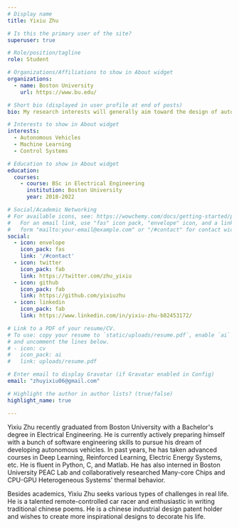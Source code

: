 ```yaml
---
# Display name
title: Yixiu Zhu

# Is this the primary user of the site?
superuser: true

# Role/position/tagline
role: Student

# Organizations/Affiliations to show in About widget
organizations:
  - name: Boston University
    url: https://www.bu.edu/

# Short bio (displayed in user profile at end of posts)
bio: My research interests will generally aim toward the design of autonomous vehicles.

# Interests to show in About widget
interests:
  - Autonomous Vehicles
  - Machine Learning
  - Control Systems 

# Education to show in About widget
education:
  courses:
    - course: BSc in Electrical Engineering
      institution: Boston University
      year: 2018-2022

# Social/Academic Networking
# For available icons, see: https://wowchemy.com/docs/getting-started/page-builder/#icons
#   For an email link, use "fas" icon pack, "envelope" icon, and a link in the
#   form "mailto:your-email@example.com" or "/#contact" for contact widget.
social:
  - icon: envelope
    icon_pack: fas
    link: '/#contact'
  - icon: twitter
    icon_pack: fab
    link: https://twitter.com/zhu_yixiu
  - icon: github
    icon_pack: fab
    link: https://github.com/yixiuzhu
  - icon: linkedin
    icon_pack: fab
    link: https://www.linkedin.com/in/yixiu-zhu-b82453172/

# Link to a PDF of your resume/CV.
# To use: copy your resume to `static/uploads/resume.pdf`, enable `ai` icons in `params.toml`,
# and uncomment the lines below.
# - icon: cv
#   icon_pack: ai
#   link: uploads/resume.pdf

# Enter email to display Gravatar (if Gravatar enabled in Config)
email: "zhuyixiu06@gmail.com"

# Highlight the author in author lists? (true/false)
highlight_name: true

---
```


Yixiu Zhu recently graduated from Boston University with a Bachelor's degree in Electrical Engineering. He is currently actively preparing himself with a bunch of software engineering skills to pursue his dream of developing autonomous vehicles. In past years, he has taken advanced courses in Deep Learning, Reinforced Learning, Electric Energy Systems, etc. He is fluent in Python, C, and Matlab. He has also interned in Boston University PEAC Lab and collaboratively researched Many-core Chips and CPU-GPU Heterogeneous Systems' thermal behavior. 

Besides academics, Yixiu Zhu seeks various types of challenges in real life. He is a talented remote-controlled car racer and enthusiastic in writing traditional chinese poems. He is a chinese industrial design patent holder and wishes to create more inspirational designs to decorate his life.  

<!-- {{< icon name="download" pack="fas" >}} Download my {{< staticref "uploads/demo_resume.pdf" "newtab" >}}resumé{{< /staticref >}}. -->

